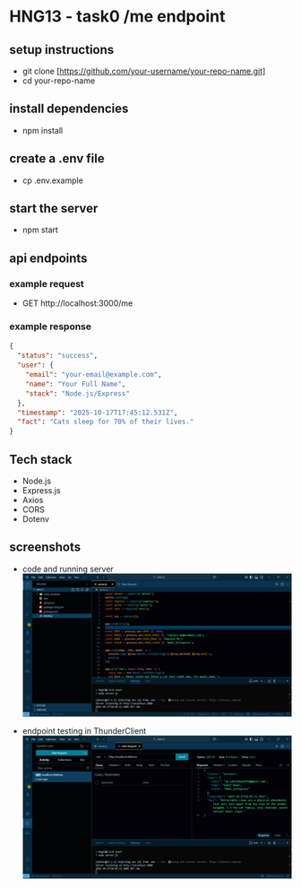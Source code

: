 # HNG13 - task0 /me endpoint

## setup instructions
- git clone [https://github.com/your-username/your-repo-name.git]
- cd your-repo-name

## install dependencies
- npm install

## create a .env file
- cp .env.example

## start the server
- npm start

## api endpoints
### example request
- GET http://localhost:3000/me
### example response
```json
{
  "status": "success",
  "user": {
    "email": "your-email@example.com",
    "name": "Your Full Name",
    "stack": "Node.js/Express"
  },
  "timestamp": "2025-10-17T17:45:12.531Z",
  "fact": "Cats sleep for 70% of their lives."
}
```
## Tech stack
- Node.js
- Express.js
- Axios
- CORS
- Dotenv

## screenshots
- code and running server
![App Screenshot](./assets/Screenshot%202025-10-17%20233141.png)

- endpoint testing in ThunderClient
![App Screenshot](./assets/Screenshot%202025-10-17%20233156.png)


